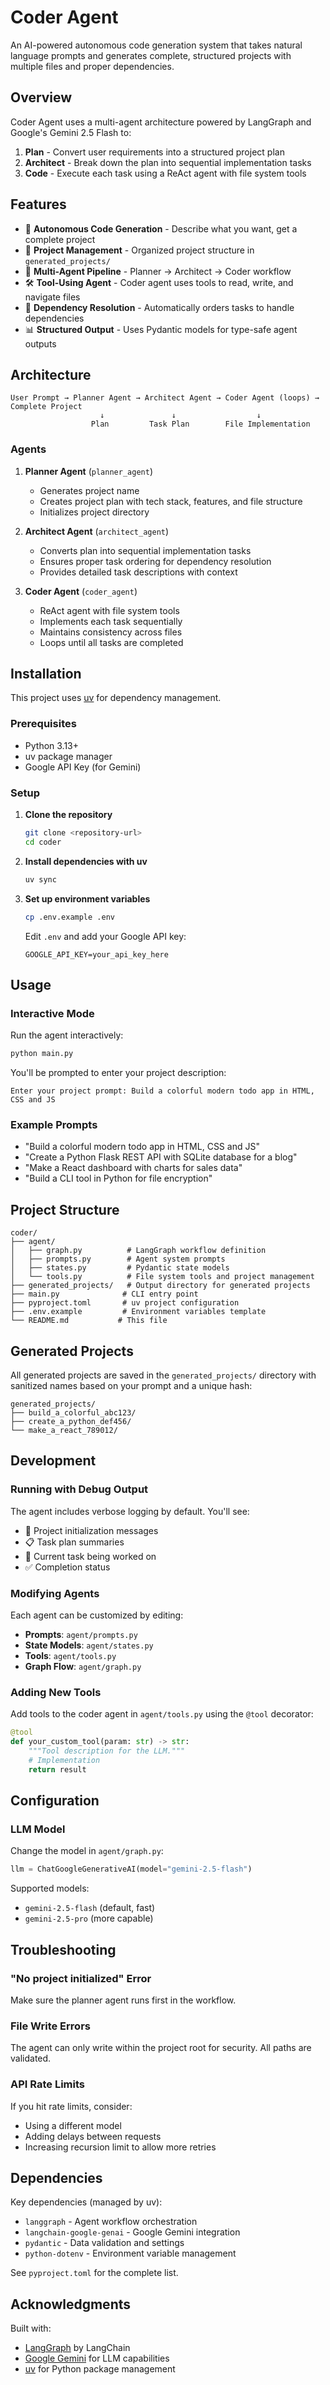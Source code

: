 # Coder Agent

An AI-powered autonomous code generation system that takes natural language prompts and generates complete, structured projects with multiple files and proper dependencies.

## Overview

Coder Agent uses a multi-agent architecture powered by LangGraph and Google's Gemini 2.5 Flash to:
1. **Plan** - Convert user requirements into a structured project plan
2. **Architect** - Break down the plan into sequential implementation tasks
3. **Code** - Execute each task using a ReAct agent with file system tools

## Features

- 🤖 **Autonomous Code Generation** - Describe what you want, get a complete project
- 📁 **Project Management** - Organized project structure in `generated_projects/`
- 🔄 **Multi-Agent Pipeline** - Planner → Architect → Coder workflow
- 🛠️ **Tool-Using Agent** - Coder agent uses tools to read, write, and navigate files
- 🔗 **Dependency Resolution** - Automatically orders tasks to handle dependencies
- 📊 **Structured Output** - Uses Pydantic models for type-safe agent outputs

## Architecture

```
User Prompt → Planner Agent → Architect Agent → Coder Agent (loops) → Complete Project
                    ↓               ↓                  ↓
                  Plan         Task Plan        File Implementation
```

### Agents

1. **Planner Agent** (`planner_agent`)
   - Generates project name
   - Creates project plan with tech stack, features, and file structure
   - Initializes project directory

2. **Architect Agent** (`architect_agent`)
   - Converts plan into sequential implementation tasks
   - Ensures proper task ordering for dependency resolution
   - Provides detailed task descriptions with context

3. **Coder Agent** (`coder_agent`)
   - ReAct agent with file system tools
   - Implements each task sequentially
   - Maintains consistency across files
   - Loops until all tasks are completed

## Installation

This project uses [uv](https://github.com/astral-sh/uv) for dependency management.

### Prerequisites

- Python 3.13+
- uv package manager
- Google API Key (for Gemini)

### Setup

1. **Clone the repository**
   ```bash
   git clone <repository-url>
   cd coder
   ```

2. **Install dependencies with uv**
   ```bash
   uv sync
   ```

3. **Set up environment variables**
   ```bash
   cp .env.example .env
   ```
   
   Edit `.env` and add your Google API key:
   ```
   GOOGLE_API_KEY=your_api_key_here
   ```

## Usage

### Interactive Mode

Run the agent interactively:

```bash
python main.py
```

You'll be prompted to enter your project description:
```
Enter your project prompt: Build a colorful modern todo app in HTML, CSS and JS
```

### Example Prompts

- "Build a colorful modern todo app in HTML, CSS and JS"
- "Create a Python Flask REST API with SQLite database for a blog"
- "Make a React dashboard with charts for sales data"
- "Build a CLI tool in Python for file encryption"

## Project Structure

```
coder/
├── agent/
│   ├── graph.py          # LangGraph workflow definition
│   ├── prompts.py        # Agent system prompts
│   ├── states.py         # Pydantic state models
│   └── tools.py          # File system tools and project management
├── generated_projects/   # Output directory for generated projects
├── main.py              # CLI entry point
├── pyproject.toml       # uv project configuration
├── .env.example         # Environment variables template
└── README.md           # This file
```

## Generated Projects

All generated projects are saved in the `generated_projects/` directory with sanitized names based on your prompt and a unique hash:

```
generated_projects/
├── build_a_colorful_abc123/
├── create_a_python_def456/
└── make_a_react_789012/
```

## Development

### Running with Debug Output

The agent includes verbose logging by default. You'll see:
- 📁 Project initialization messages
- 📋 Task plan summaries
- 🔨 Current task being worked on
- ✅ Completion status

### Modifying Agents

Each agent can be customized by editing:
- **Prompts**: `agent/prompts.py`
- **State Models**: `agent/states.py`
- **Tools**: `agent/tools.py`
- **Graph Flow**: `agent/graph.py`

### Adding New Tools

Add tools to the coder agent in `agent/tools.py` using the `@tool` decorator:

```python
@tool
def your_custom_tool(param: str) -> str:
    """Tool description for the LLM."""
    # Implementation
    return result
```

## Configuration

### LLM Model

Change the model in `agent/graph.py`:

```python
llm = ChatGoogleGenerativeAI(model="gemini-2.5-flash")
```

Supported models:
- `gemini-2.5-flash` (default, fast)
- `gemini-2.5-pro` (more capable)


## Troubleshooting

### "No project initialized" Error
Make sure the planner agent runs first in the workflow.

### File Write Errors
The agent can only write within the project root for security. All paths are validated.

### API Rate Limits
If you hit rate limits, consider:
- Using a different model
- Adding delays between requests
- Increasing recursion limit to allow more retries

## Dependencies

Key dependencies (managed by uv):
- `langgraph` - Agent workflow orchestration
- `langchain-google-genai` - Google Gemini integration
- `pydantic` - Data validation and settings
- `python-dotenv` - Environment variable management

See `pyproject.toml` for the complete list.


## Acknowledgments

Built with:
- [LangGraph](https://github.com/langchain-ai/langgraph) by LangChain
- [Google Gemini](https://ai.google.dev/) for LLM capabilities
- [uv](https://github.com/astral-sh/uv) for Python package management